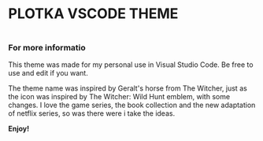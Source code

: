 # PLOTKA VSCODE THEME

<img href="/assets/thumb.png">

### For more informatio

<p>This theme was made for my personal use in Visual Studio Code. Be free to use and edit if you want.</p>

<p> The theme name was inspired by Geralt's horse from The Witcher, just as the icon was inspired by The Witcher: Wild Hunt emblem, with some changes. I love the game series, the book collection and the new adaptation of netflix series, so was there were i take the ideas.<p>

**Enjoy!**
